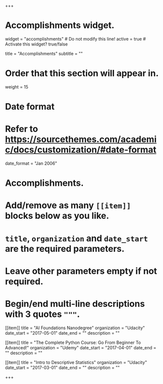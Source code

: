 +++
# Accomplishments widget.
widget = "accomplishments"  # Do not modify this line!
active = true  # Activate this widget? true/false

title = "Accomplish&shy;ments"
subtitle = ""

# Order that this section will appear in.
weight = 15

# Date format
#   Refer to https://sourcethemes.com/academic/docs/customization/#date-format
date_format = "Jan 2006"

# Accomplishments.
#   Add/remove as many `[[item]]` blocks below as you like.
#   `title`, `organization` and `date_start` are the required parameters.
#   Leave other parameters empty if not required.
#   Begin/end multi-line descriptions with 3 quotes `"""`.

[[item]]
  title = "AI Foundations Nanodegree"
  organization = "Udacity"
  date_start = "2017-05-01"
  date_end = ""
  description = ""

[[item]]
  title = "The Complete Python Course: Go From Beginner To Advanced!"
  organization = "Udemy"
  date_start = "2017-04-01"
  date_end = ""
  description = ""
  
[[item]]
  title = "Intro to Descriptive Statistics"
  organization = "Udacity"
  date_start = "2017-03-01"
  date_end = ""
  description = ""

+++
